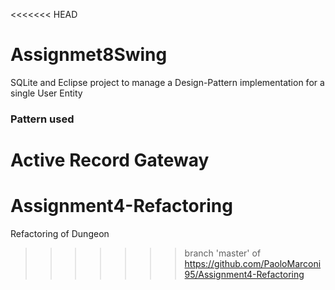 <<<<<<< HEAD
# Assignmet8Swing
SQLite and Eclipse project to manage a Design-Pattern implementation for a single User Entity

### Pattern used 

Active Record Gateway
=======
# Assignment4-Refactoring
Refactoring of Dungeon
>>>>>>> branch 'master' of https://github.com/PaoloMarconi95/Assignment4-Refactoring
